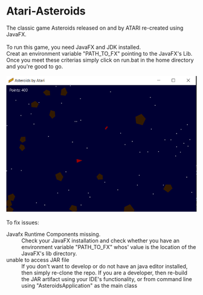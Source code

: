 # Atari-Asteroids
The classic game Asteroids released on and by ATARI re-created using JavaFX.
<br><br>
To run this game, you need JavaFX and JDK installed.<br>
Creat an environment variable "PATH_TO_FX" pointing to the JavaFX's Lib.<br>
Once you meet these criterias simply click on run.bat in the home directory and you're good to go.
<br><br>
<img src="res/asteroids.jpg" alt ="Screenshot from game">
<br><br>
To fix issues:
<dl>
  <dt> Javafx Runtime Components missing. </dt>
  <dd> Check your JavaFX installation and check whether you have an environment variable "PATH_TO_FX" whos' value is the location of the JavaFX's lib directory.</dd>
  <dt> unable to access JAR file</dt>
  <dd> If you don't want to develop or do not have an java editor installed, then simply re-clone the repo.
    If you are a developer, then re-build the JAR artifact using your IDE's functionality, or from command line using "AsteroidsApplication" as the main class
  </dd>
  </dl>
